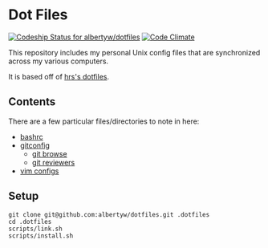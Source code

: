 Dot Files
=========

[![Codeship Status for albertyw/dotfiles](https://app.codeship.com/projects/3dc1f750-2855-0137-4069-2e43d34d05fc/status?branch=master)](https://app.codeship.com/projects/330763)
[![Code Climate](https://codeclimate.com/github/albertyw/dotfiles/badges/gpa.svg)](https://codeclimate.com/github/albertyw/dotfiles)

This repository includes my personal Unix config files that are synchronized
across my various computers.

It is based off of [hrs's dotfiles](https://github.com/hrs/dotfiles).

Contents
--------

There are a few particular files/directories to note in here:

- [bashrc](https://github.com/albertyw/dotfiles/blob/master/files/bashrc)
- [gitconfig](https://github.com/albertyw/dotfiles/blob/master/files/gitconfig)
  - [git browse](https://github.com/albertyw/git-browse)
  - [git reviewers](https://github.com/albertyw/git-reviewers)
- [vim configs](https://github.com/albertyw/dotfiles/tree/master/files/vim/)

Setup
-----

```shell
git clone git@github.com:albertyw/dotfiles.git .dotfiles
cd .dotfiles
scripts/link.sh
scripts/install.sh
```
